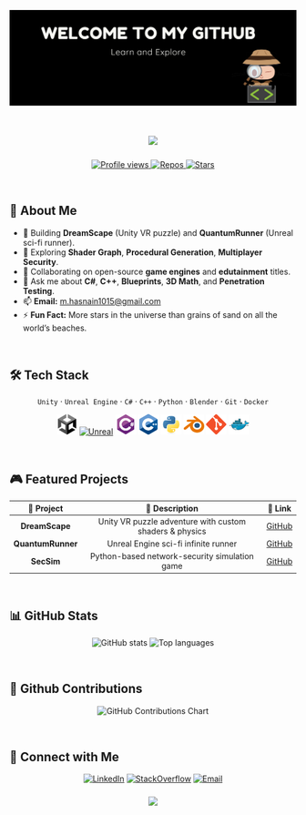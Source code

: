 <p align="center">
  <img src="https://github.com/MHS-4ever/MHS-4ever/blob/main/Banner.png" alt="Banner" />
</p>

<h1 align="center">
    <img src="https://readme-typing-svg.herokuapp.com/?font=Righteous&size=35&center=true&vCenter=true&width=500&height=70&duration=4000&lines=Hi+There!+👋;+I%27m+MUHAMMAD+HASNAIN!;" />
</h1>

<p align="center">
  <a href="https://komarev.com/ghpvc/?username=MHS-4ever&style=flat-square&color=blue">
    <img alt="Profile views" src="https://komarev.com/ghpvc/?username=MHS-4ever&style=flat-square&color=blue"/>
  </a>
  <a href="https://github.com/MHS-4ever?tab=repositories">
    <img alt="Repos" src="https://img.shields.io/badge/Repositories-21-blue?style=flat-square&logo=github"/>
  </a>
  <a href="https://github.com/MHS-4ever?tab=stars">
    <img alt="Stars" src="https://img.shields.io/badge/Stars-⭐️-yellow?style=flat-square&logo=github"/>
  </a>
</p>

<br/>

## 🚀 About Me

- 🔭 Building **DreamScape** (Unity VR puzzle) and **QuantumRunner** (Unreal sci-fi runner).
- 🌱 Exploring **Shader Graph**, **Procedural Generation**, **Multiplayer Security**.
- 👯 Collaborating on open-source **game engines** and **edutainment** titles.
- 💬 Ask me about **C#**, **C++**, **Blueprints**, **3D Math**, and **Penetration Testing**.
- 📫 **Email:** [m.hasnain1015@gmail.com](mailto:m.hasnain1015@gmail.com)
- ⚡ **Fun Fact:** More stars in the universe than grains of sand on all the world’s beaches.

<br/>

## 🛠️ Tech Stack

<p align="center">
  <code>Unity</code> &middot; <code>Unreal Engine</code> &middot; <code>C#</code> &middot; <code>C++</code> &middot; <code>Python</code> &middot; <code>Blender</code> &middot; <code>Git</code> &middot; <code>Docker</code>
</p>

<p align="center">
  <a href="https://unity.com/"><img src="https://raw.githubusercontent.com/devicons/devicon/master/icons/unity/unity-original.svg" alt="Unity" width="36"/></a>
  <a href="https://www.unrealengine.com/"><img src="https://img.icons8.com/?size=100&id=38240&format=png&color=000000" alt="Unreal" width="36"/></a>
  <a href="https://docs.microsoft.com/en-us/dotnet/csharp/"><img src="https://raw.githubusercontent.com/devicons/devicon/master/icons/csharp/csharp-original.svg" alt="C#" width="36"/></a>
  <a href="https://isocpp.org/"><img src="https://raw.githubusercontent.com/devicons/devicon/master/icons/cplusplus/cplusplus-original.svg" alt="C++" width="36"/></a>
  <a href="https://www.python.org/"><img src="https://raw.githubusercontent.com/devicons/devicon/master/icons/python/python-original.svg" alt="Python" width="36"/></a>
  <a href="https://www.blender.org/"><img src="https://raw.githubusercontent.com/devicons/devicon/master/icons/blender/blender-original.svg" alt="Blender" width="36"/></a>
  <a href="https://git-scm.com/"><img src="https://raw.githubusercontent.com/devicons/devicon/master/icons/git/git-original.svg" alt="Git" width="36"/></a>
  <a href="https://www.docker.com/"><img src="https://raw.githubusercontent.com/devicons/devicon/master/icons/docker/docker-original.svg" alt="Docker" width="36"/></a>
</p>

<br/>

## 🎮 Featured Projects

| 🚀 Project        | 📝 Description                                         | 🔗 Link                                                      |
|:-----------------:|:-------------------------------------------------------:|:------------------------------------------------------------:|
| **DreamScape**    | Unity VR puzzle adventure with custom shaders & physics | [GitHub](https://github.com/MHS-4ever/DreamScape)            |
| **QuantumRunner** | Unreal Engine sci-fi infinite runner                    | [GitHub](https://github.com/MHS-4ever/QuantumRunner)         |
| **SecSim**        | Python-based network-security simulation game           | [GitHub](https://github.com/MHS-4ever/SecSim)                |

<br/>

## 📊 GitHub Stats

<p align="center">
  <img src="https://github-readme-stats.vercel.app/api?username=MHS-4ever&show_icons=true&theme=tokyonight&hide_title=true&count_private=false" alt="GitHub stats" />
  <img src="https://github-readme-stats.vercel.app/api/top-langs/?username=MHS-4ever&layout=compact&theme=tokyonight&langs_count=6" alt="Top languages" />
</p>

<br/>

## 📅 Github Contributions

<p align="center">
  <img src="https://ghchart.rshah.org/216e39/MHS-4ever" alt="GitHub Contributions Chart" />
</p>

<br/>

## 🤝 Connect with Me

<p align="center">
  <a href="https://linkedin.com/in/m-hasnain-s" target="_blank"><img src="https://img.shields.io/badge/LinkedIn-Profile-blue?style=flat-square&logo=linkedin" alt="LinkedIn"/></a>
  <a href="https://stackoverflow.com/users/22901398/muhammad-hasnain" target="_blank"><img src="https://img.shields.io/badge/StackOverflow-Profile-orange?style=flat-square&logo=stackoverflow" alt="StackOverflow"/></a>
  <a href="mailto:m.hasnain1015@gmail.com" target="_blank"><img src="https://img.shields.io/badge/Email-m.hasnain1015%40gmail.com-red?style=flat-square&logo=gmail" alt="Email"/></a>
</p>

<h3 align="center">
    <img src="https://readme-typing-svg.herokuapp.com/?font=Righteous&size=25&center=true&vCenter=true&width=500&height=70&duration=4000&lines=Thanks+for+visiting!+✌️;+Shoot+me+a+message+on+Linkedin!;I%27m+always+down+to+collab+:)" />
</h3>

